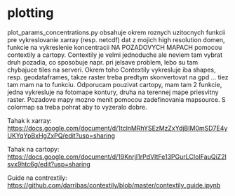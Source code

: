 # plotting
plot_params_concentrations.py obsahuje okrem roznych uzitocnych funkcii pre vykreslovanie xarray (resp. netcdf) dat z mojich high resolution domen, funkcie na vykreslenie koncentracii NA POZADOVYCH MAPACH pomocou contextily a cartopy. 
Contextily je velmi jednoduche ale neviem tam vybrat druh pozadia, co sposobuje napr. pri jelsave problem, lebo su tam chybajuce tiles na serveri. Okrem toho Contextily vykresluje iba shapes, resp. geodataframes, takze raster treba predtym skonvertovat na gpd ... tiez tam mam na to funkciu. 
Odporucam pouzivat cartopy, mam tam 2 funkcie, jedna vykresluje na fotomape kontury, druha na terennej mape priesvitny raster.
Pozadove mapy mozno menit pomocou zadefinovania mapsource. S colormap sa treba pohrat aby to vyzeralo dobre. 

Tahak k xarray: https://docs.google.com/document/d/1tclnMRhYSEzMzZxYdjBIM0mSD7E4yUKYqYpBxHgZxPQ/edit?usp=sharing

Tahak na cartopy: https://docs.google.com/document/d/19KnrjI1rPdVItFe13PGurLCIoIFauQiZ2lsvx9htc6g/edit?usp=sharing

Guide na contrextily: https://github.com/darribas/contextily/blob/master/contextily_guide.ipynb 
